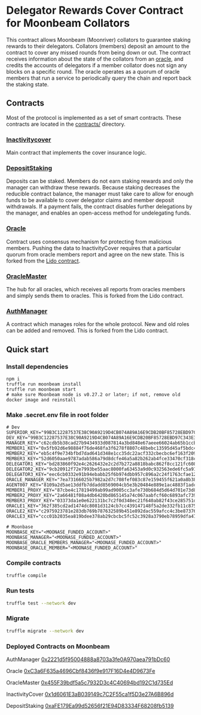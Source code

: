 # Delegator Rewards Cover Contract for Moonbeam Collators

This contract allows Moonbeam (Moonriver) collators to guarantee staking rewards to their delegators. Collators (members) deposit an amount to the contract to cover any missed rounds from being down or out. The contract receives information about the state of the collators from an [oracle](https://github.com/ioannist/moonriver-delegator-cover-oracle), and credits the accounts of delegators if a member collator does not sign any blocks on a specific round. The oracle operates as a quorum of oracle members that run a service to periodically query the chain and report back the staking state.

## Contracts
Most of the protocol is implemented as a set of smart contracts.
These contracts are located in the [contracts/](contracts/) directory.

### [Inactivitycover](contracts/InactivityCover.sol)
Main contract that implements the cover insurance logic.

### [DepositStaking](contracts/DepositStaking.sol)
Deposits can be staked. Members do not earn staking rewards and only the manager can withdraw these rewards. Because staking decreases the reducible contract balance, the manager must take care to allow for enough funds to be available to cover delegator claims and member deposit withdrawals. If a payment fails, the contract disables further delegations by the manager, and enables an open-access method for undelegating funds.

### [Oracle](contracts/Oracle.sol)
Contract uses consensus mechanism for protecting from malicious members. Pushing the data to InactivityCover requires that a particular quorum from oracle members report and agree on the new state. This is forked from the [Lido contract](https://github.com/mixbytes/lido-dot-ksm).

### [OracleMaster](contracts/OracleMaster.sol)
The hub for all oracles, which receives all reports from oracles members and simply sends them to oracles. This is forked from the Lido contract.

### [AuthManager](contracts/AuthManager.sol)
A contract which manages roles for the whole protocol. New and old roles can be added and removed. This is forked from the Lido contract.


## Quick start
### Install dependencies

```bash=
npm i
truffle run moonbeam install
truffle run moonbeam start
# make sure Moonbeam node is v0.27.2 or later; if not, remove old docker image and reinstall
```

### Make .secret.env file in root folder

```
# Dev
SUPERIOR_KEY="99B3C12287537E38C90A9219D4CB074A89A16E9CDB20BF85728EBD97C343E342"
DEV_KEY="99B3C12287537E38C90A9219D4CB074A89A16E9CDB20BF85728EBD97C343E342"
MANAGER_KEY="c62cdb5b38cad27b9434933d087814a3bd848e67aeee66024ab65b1ccb9962b0"
MEMBER1_KEY="0x5fb92d6e98884f76de468fa3f6278f8807c48bebc13595d45af5bdc4da702133"
MEMBER2_KEY="eb5c4f9e734bfbd7dad641d348e1cc35dc22acf332cbecbc6ef163f20981392b"
MEMBER3_KEY="52d6050aae9787adab586a79d8dcfe46a5a82b262ab4fce33470cf318cdba757"
DELEGATOR1_KEY="bd283860f92e4c2626432e2c2d7b272a8818babc862f8cc121fc60804100e2f1"
DELEGATOR2_KEY="9cb20912f72e7993be55aac8000fa63453a9d0c932563ede6fc5a9193de1851b"
DELEGATOR3_KEY="eec6cb0332e91b94ebabb25f6b974dbb957c896a2c24f1763cfae12f02002245"
ORACLE_MANAGER_KEY="7ea73166025b7982a2d7c708fef083c87e159455f621a0a8b3816b135b6faa37"
AGENT007_KEY="8109a2d5ae13ddfb7ddadd8569004cb5e3b20484e889e1ac4883f1adc318d717"
MEMBER1_PROXY_KEY="87cbe4c17819499ab99ad9005cc3afe730b684d5d64d701e73d8b08791231239"
MEMBER2_PROXY_KEY="2a66481f08a4db6420bd865145a74c067aabfcf60c6893afc7394a138c7a681b"
MEMBER3_PROXY_KEY="03373da1e0e622131bc7c2f0d348ec21f640ab82f43ce285751d77acf4c09e3c"
ORACLE1_KEY="362f385cd2ad1474dc8081d3124cb7cc439147148f5a2de332fb11c8753c96cb"
ORACLE2_KEY="c2975923781e283db769b787632589b451e892dac559afcc4c3be87376a1383f"
ORACLE3_KEY="ccc01b2035ea819bdee378ab29cbcbc5fc52c3928a3790eb78959dfa471647d9"

# Moonbase
MOONBASE_KEY="<MOONASE_FUNDED_ACCOUNT>"
MOONBASE_MANAGER="<MOONASE_FUNDED_ACCOUNT>"
MOONBASE_ORACLE_MEMBERS_MANAGER="<MOONASE_FUNDED_ACCOUNT>"
MOONBASE_ORACLE_MEMBER="<MOONASE_FUNDED_ACCOUNT>"
```

### Compile contracts

```bash
truffle compile
```

### Run tests

```bash
truffle test --network dev
```

### Migrate

```bash
truffle migrate --network dev
```

### Deployed Contracts on Moonbeam

AuthManager
[0x2221d5f95004888a8703a3fe0A970aea791bDc60](https://moonriver.moonscan.io/address/0x2221d5f95004888a8703a3fe0A970aea791bDc60)

Oracle
[0xC3a6F635a4696Cbf8436f9e917F16D4e4D9673Fe](https://moonriver.moonscan.io/address/0xC3a6F635a4696Cbf8436f9e917F16D4e4D9673Fe)

OracleMaster
[0x455F39bdf5a5c7932D3c4C40694bd192C1d735Ed](https://moonriver.moonscan.io/address/0x455F39bdf5a5c7932D3c4C40694bd192C1d735Ed)

InactivityCover
[0x1d6061E3aB039149c7C2F55ca1f5D3e27A6B896d](https://moonriver.moonscan.io/address/0x1d6061E3aB039149c7C2F55ca1f5D3e27A6B896d)

DepositStaking
[0xaFE179Ea99d52656f21E94D83334F68208fb5139](https://moonriver.moonscan.io/address/0xaFE179Ea99d52656f21E94D83334F68208fb5139)
